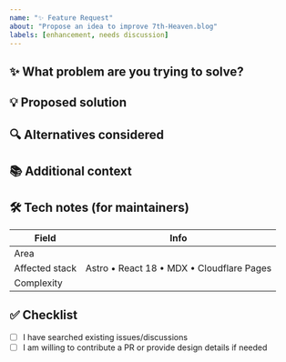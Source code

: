 ```yaml
---
name: "✨ Feature Request"
about: "Propose an idea to improve 7th‑Heaven.blog"
labels: [enhancement, needs discussion]
---
```


<!--
Thank you for taking the time to suggest a feature!

Before submitting:
1. Search existing issues / discussions to ensure it hasn’t been requested.
2. If this is a UI change, attach sketches or reference links.
-->

## ✨ What problem are you trying to solve?
<!-- A concise description of the pain‑point or limitation. -->

## 💡 Proposed solution
<!-- Describe the feature in enough detail that a contributor could implement it.
     Feel free to include API shapes, UI wireframes, or acceptance criteria. -->

## 🔍 Alternatives considered
<!-- List any alternative solutions or features you've explored. -->

## 📚 Additional context
<!-- Links, screenshots, or files that help explain your request. -->

## 🛠️ Tech notes (for maintainers)
| Field | Info |
|-------|------|
| Area   | <!-- UI / MDX content / Cloudflare Pages / CI / Docs / RSS / etc. --> |
| Affected stack | Astro • React 18 • MDX • Cloudflare Pages |
| Complexity | <!-- S / M / L --> |

## ✅ Checklist
- [ ] I have searched existing issues/discussions
- [ ] I am willing to contribute a PR or provide design details if needed